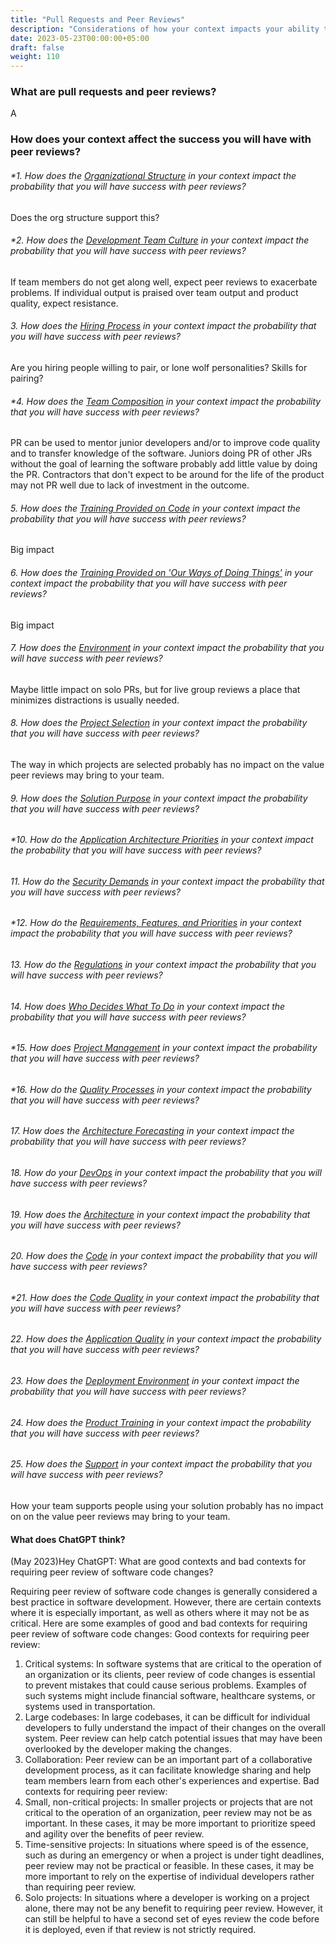 ```yaml
---
title: "Pull Requests and Peer Reviews"
description: "Considerations of how your context impacts your ability to gain value from pull requests and peer reviews"
date: 2023-05-23T00:00:00+05:00
draft: false
weight: 110
---
```


### What are pull requests and peer reviews?
A


### How does your context affect the success you will have with peer reviews?
###### *1. How does the *[Organizational Structure](/docs/elements/orgstructure/)* in your context impact the probability that you will have success with *peer reviews*?
Does the org structure support this?
###### *2. How does the *[Development Team Culture](/docs/elements/devculture/)* in your context impact the probability that you will have success with *peer reviews*?
If team members do not get along well, expect peer reviews to exacerbate problems.  If individual output is praised over team output and product quality, expect resistance.
###### 3. How does the *[Hiring Process](/docs/elements/hiringprocess/)* in your context impact the probability that you will have success with *peer reviews*?
Are you hiring people willing to pair, or lone wolf personalities?  Skills for pairing?
###### *4. How does the *[Team Composition](/docs/elements/teamcomposition/)* in your context impact the probability that you will have success with *peer reviews*?
PR can be used to mentor junior developers and/or to improve code quality and to transfer knowledge of the software.  Juniors doing PR of other JRs without the goal of learning the software probably add little value by doing the PR.  Contractors that don't expect to be around for the life of the product may not PR well due to lack of investment in the outcome.
###### 5. How does the *[Training Provided on Code](/docs/elements/trainingoncoding/)* in your context impact the probability that you will have success with *peer reviews*?
Big impact
###### 6. How does the *[Training Provided on 'Our Ways of Doing Things'](/docs/elements/trainingonourways/)* in your context impact the probability that you will have success with *peer reviews*?
Big impact
###### 7. How does the *[Environment](/docs/elements/environment/)* in your context impact the probability that you will have success with *peer reviews*?
Maybe little impact on solo PRs, but for live group reviews a place that minimizes distractions is usually needed.
###### 8. How does the *[Project Selection](/docs/elements/projectselection/)* in your context impact the probability that you will have success with *peer reviews*?
The way in which projects are selected probably has no impact on the value peer reviews may bring to your team.
###### 9. How does the *[Solution Purpose](/docs/elements/solutionpurpose/)* in your context impact the probability that you will have success with *peer reviews*?
###### *10. How do the *[Application Architecture Priorities](/docs/elements/apparchpriorities/)* in your context impact the probability that you will have success with *peer reviews*?
###### 11. How do the *[Security Demands](/docs/elements/securitydemands/)* in your context impact the probability that you will have success with *peer reviews*?
###### *12. How do the *[Requirements, Features, and Priorities](/docs/elements/rqmtsandfeatures/)* in your context impact the probability that you will have success with *peer reviews*?
###### 13. How do the *[Regulations](/docs/elements/regulations/)* in your context impact the probability that you will have success with *peer reviews*?
###### 14. How does *[Who Decides What To Do](/docs/elements/whodecides/)* in your context impact the probability that you will have success with *peer reviews*?
###### *15. How does *[Project Management](/docs/elements/projectmanagement/)* in your context impact the probability that you will have success with *peer reviews*?
###### *16. How do the *[Quality Processes](/docs/elements/qualityprocesses/)* in your context impact the probability that you will have success with *peer reviews*?
###### 17. How does the *[Architecture Forecasting](/docs/elements/architectureforecasting/)* in your context impact the probability that you will have success with *peer reviews*?

###### 18. How do your *[DevOps](/docs/elements/devops/)* in your context impact the probability that you will have success with *peer reviews*?

###### 19. How does the *[Architecture](/docs/elements/architecture/)* in your context impact the probability that you will have success with *peer reviews*?

###### 20. How does the *[Code](/docs/elements/code/)* in your context impact the probability that you will have success with *peer reviews*?

###### *21. How does the *[Code Quality](/docs/elements/codequality/)* in your context impact the probability that you will have success with *peer reviews*?

###### 22. How does the *[Application Quality](/docs/elements/appquality/)* in your context impact the probability that you will have success with *peer reviews*?

###### 23. How does the *[Deployment Environment](/docs/elements/deployenvironment/)* in your context impact the probability that you will have success with *peer reviews*?

###### 24. How does the *[Product Training](/docs/elements/producttraining/)* in your context impact the probability that you will have success with *peer reviews*?

###### 25. How does the *[Support](/docs/elements/support/)* in your context impact the probability that you will have success with *peer reviews*?
How your team supports people using your solution probably has no impact on on the value peer reviews may bring to your team.




#### What does ChatGPT think?
(May 2023)Hey ChatGPT: What are good contexts and bad contexts for requiring peer review of software code changes?

Requiring peer review of software code changes is generally considered a best practice in software development. However, there are certain contexts where it is especially important, as well as others where it may not be as critical. Here are some examples of good and bad contexts for requiring peer review of software code changes:
Good contexts for requiring peer review:
1. Critical systems: In software systems that are critical to the operation of an organization or its clients, peer review of code changes is essential to prevent mistakes that could cause serious problems. Examples of such systems might include financial software, healthcare systems, or systems used in transportation.
2. Large codebases: In large codebases, it can be difficult for individual developers to fully understand the impact of their changes on the overall system. Peer review can help catch potential issues that may have been overlooked by the developer making the changes.
3. Collaboration: Peer review can be an important part of a collaborative development process, as it can facilitate knowledge sharing and help team members learn from each other's experiences and expertise.
Bad contexts for requiring peer review:
1. Small, non-critical projects: In smaller projects or projects that are not critical to the operation of an organization, peer review may not be as important. In these cases, it may be more important to prioritize speed and agility over the benefits of peer review.
2. Time-sensitive projects: In situations where speed is of the essence, such as during an emergency or when a project is under tight deadlines, peer review may not be practical or feasible. In these cases, it may be more important to rely on the expertise of individual developers rather than requiring peer review.
3. Solo projects: In situations where a developer is working on a project alone, there may not be any benefit to requiring peer review. However, it can still be helpful to have a second set of eyes review the code before it is deployed, even if that review is not strictly required.
